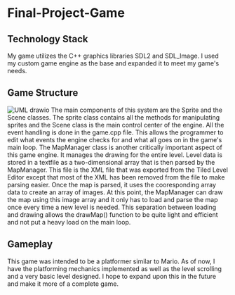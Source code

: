 # Final-Project-Game

## Technology Stack
My game utilizes the C++ graphics libraries SDL2 and SDL_Image. I used my custom game engine as the base and expanded it to meet my game's needs.  

## Game Structure
![UML drawio](https://user-images.githubusercontent.com/107002749/207442877-0d26def3-8400-4c55-b436-0438720ba0da.png)
The main components of this system are the Sprite and the Scene classes. The sprite class contains all the methods for manipulating sprites and the Scene class is the main control center of the engine. All the event handling is done in the game.cpp file. This allows the programmer to edit what events the engine checks for and what all goes on in the game's main loop. The MapManager class is another critically important aspect of this game engine. It manages the drawing for the entire level. Level data is stored in a textfile as a two-dimensional array that is then parsed by the MapManager. This file is the XML file that was exported from the Tiled Level Editor except that most of the XML has been removed from the file to make parsing easier. Once the map is parsed, it uses the cooresponding array data to create an array of images. At this point, the MapManager can draw the map using this image array and it only has to load and parse the map once every time a new level is needed. This separation between loading and drawing allows the drawMap() function to be quite light and efficient and not put a heavy load on the main loop.

## Gameplay
This game was intended to be a platformer similar to Mario. As of now, I have the platforming mechanics implemented as well as the level scrolling and a very basic level designed. I hope to expand upon this in the future and make it more of a complete game. 
